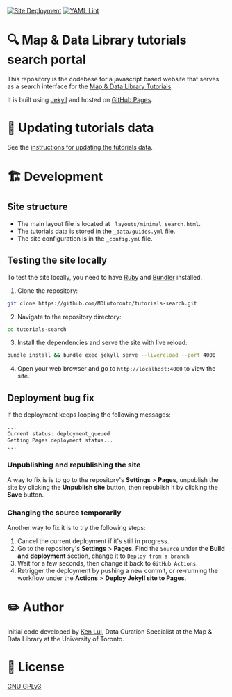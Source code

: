 [![Site Deployment](https://img.shields.io/github/actions/workflow/status/MDLutoronto/tutorials-search/deploy.yml?branch=main&label=Site%20Deployment&logo=github)](https://github.com/MDLutoronto/tutorials-search/actions/workflows/deploy.yml)
[![YAML Lint](https://img.shields.io/github/actions/workflow/status/MDLutoronto/tutorials-search/yamllint.yml?branch=main&label=YAML%20Lint&logo=github)](https://github.com/MDLutoronto/tutorials-search/actions/workflows/yamllint.yml)

# 🔍 Map & Data Library tutorials search portal
This repository is the codebase for a javascript based website that serves as a search interface for the [Map & Data Library Tutorials](https://mdlutoronto.github.io/tutorials-search/). 

It is built using [Jekyll](https://jekyllrb.com/) and hosted on [GitHub Pages](https://pages.github.com/).

# 📄 Updating tutorials data
See the [instructions for updating the tutorials data](/docs/update-data/README.md).

# 🏗️ Development
## Site structure
- The main layout file is located at `_layouts/minimal_search.html`.
- The tutorials data is stored in the `_data/guides.yml` file.
- The site configuration is in the `_config.yml` file.

## Testing the site locally
To test the site locally, you need to have [Ruby](https://www.ruby-lang.org/en/documentation/installation/) and [Bundler](https://bundler.io) installed.
1. Clone the repository:
```bash
git clone https://github.com/MDLutoronto/tutorials-search.git
```
2. Navigate to the repository directory:
```bash
cd tutorials-search
```
3. Install the dependencies and serve the site with live reload:
```bash
bundle install && bundle exec jekyll serve --livereload --port 4000
```
4. Open your web browser and go to `http://localhost:4000` to view the site.

## Deployment bug fix
If the deployment keeps looping the following messages:
```bash
...
Current status: deployment_queued
Getting Pages deployment status...
...
```
### Unpublishing and republishing the site
A way to fix is is to go to the repository's **Settings** > **Pages**, unpublish the site by clicking the **Unpublish site** button, then republish it by clicking the **Save** button.

### Changing the source temporarily
Another way to fix it is to try the following steps:
1. Cancel the current deployment if it's still in progress.
2. Go to the repository's **Settings** > **Pages**. Find the `Source` under the **Build and deployment** section, change it to `Deploy from a branch`
3. Wait for a few seconds, then change it back to `GitHub Actions`.
4. Retrigger the deployment by pushing a new commit, or re-running the workflow under the **Actions** > **Deploy Jekyll site to Pages**.

# ✏️ Author
Initial code developed by [Ken Lui](https://github.com/kenlhlui), Data Curation Specialist at the Map & Data Library at the University of Toronto.

# 📜 License
[GNU GPLv3](https://www.gnu.org/licenses/gpl-3.0.html)
